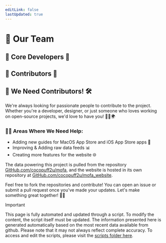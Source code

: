 ```yaml
---
editLink: false
lastUpdated: true
---
```

<script setup>
import { VPTeamMembers } from 'vitepress/theme'

const members = [{"avatar": "https://avatars.githubusercontent.com/u/95243190?s=96&v=4", "name": "Cody Keats", "title": "✨ Lead Developer ✨", "links": [{"icon": "github", "link": "https://github.com/cocopuff2u"}, {"icon": "linkedin", "link": "https://linkedin.com/in/cody-keats"}, {"icon": "slack", "link": "https://macadmins.slack.com/"}]}]

const members2 = [{"avatar": "https://avatars.githubusercontent.com/u/3985769?v=4", "name": "Theile", "title": "🌟 Contributor", "links": [{"icon": "github", "link": "https://github.com/Theile"}]}, {"avatar": "https://avatars.githubusercontent.com/u/122827777?v=4", "name": "OasisMcFly", "title": "🌟 Contributor", "links": [{"icon": "github", "link": "https://github.com/OasisMcFly"}]}, {"avatar": "https://avatars.githubusercontent.com/u/91097104?v=4", "name": "darixn", "title": "🌟 Contributor", "links": [{"icon": "github", "link": "https://github.com/darixn"}]}, {"avatar": "https://avatars.githubusercontent.com/u/2012985?v=4", "name": "gilburns", "title": "🌟 Contributor", "links": [{"icon": "github", "link": "https://github.com/gilburns"}]}, {"avatar": "https://avatars.githubusercontent.com/u/618055?v=4", "name": "rtrouton", "title": "🌟 Contributor", "links": [{"icon": "github", "link": "https://github.com/rtrouton"}]}]
</script>

# 👥 Our Team

## 🌟 Core Developers 🌟

<VPTeamMembers size="small" :members="members" />

## 🌈 Contributors 🌈

<VPTeamMembers size="small" :members="members2" />

## 🚀 We Need Contributors! 🛠️

We're always looking for passionate people to contribute to the project. Whether you're a developer, designer, or just someone who loves working on open-source projects, we'd love to have you! 🧑‍💻🌍

### 🧑‍💻 Areas Where We Need Help:
- Adding new guides for MacOS App Store and iOS App Store apps 📱
- Improving & Adding raw data feeds 📊
- Creating more features for the website 🌐

The data powering this project is pulled from the repository [GitHub.com/cocopuff2u/mofa](https://github.com/cocopuff2u/mofa), and the website is hosted in its own repository at [GitHub.com/cocopuff2u/mofa_website](https://github.com/cocopuff2u/mofa_website).

Feel free to fork the repositories and contribute! You can open an issue or submit a pull request once you've made your updates. Let's make something great together! 🎉🚀

> [!IMPORTANT]
> This page is fully automated and updated through a script. To modify the content, the script itself must be updated. The information presented here is generated automatically based on the most recent data available from github. Please note that it may not always reflect complete accuracy. To access and edit the scripts, please visit the [scripts folder here](https://github.com/cocopuff2u/MOFA_WEBSITE/tree/main/update_readme_scripts).

